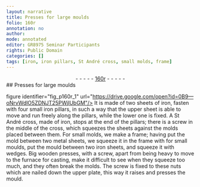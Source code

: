 ```yaml
---
layout: narrative
title: Presses for large moulds
folio: 160r
annotation: no
author:
mode: annotated
editor: GR8975 Seminar Participants
rights: Public Domain
categories: []
tags: [iron, iron pillars, St André cross, small molds, frame]
---
```


 <div class="folio" align="center">- - - - - <a href="http://gallica.bnf.fr/ark:/12148/btv1b10500001g/f325.item.r=.zoom" target="_blank">160r</a> - - - - - </div> 
## Presses for large moulds

 figure identifier="fig_p160r_1" url="https://drive.google.com/open?id=0B9—oNrvWdlO5ZDNJT25PWjlUbGM"/> <span class="figure"></span> It is made of two sheets of <span class="material">iron</span>, fasten with four small <span class="material">iron pillars</span>, in such a way that the upper sheet is able to move and run freely along the pillars, while the lower one is fixed. A <span class="material">St André cross</span>, made of <span class="material">iron</span>, stops at the end of the pillars; there is a screw in the middle of the cross, which squeezes the sheets against the molds placed between them. For <span class="material">small molds</span>, we make a <span class="material">frame</span>; having put the mold between two metal sheets, we squeeze it in the frame with for small moulds, put the mould between two iron sheets, and squeeze it with <span class="tool">wedges</span>. <span class="tool">Big wooden presses</span>, with a <span class="tool">screw</span>, apart from being heavy to move to the furnace for casting, make it difficult to see when they squeeze too much, and they often break the molds. The <span class="tool">screw</span> is fixed to these <span class="tool">nuts</span> which are nailed down the upper plate, this way it raises and presses the mould. 